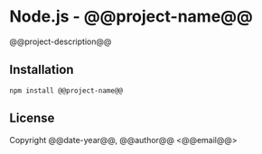 Node.js - @@project-name@@
==========================

@@project-description@@



Installation
------------

    npm install @@project-name@@


License
-------

Copyright @@date-year@@, @@author@@ <@@email@@>

